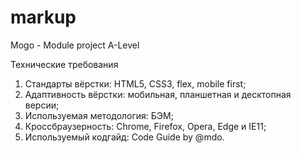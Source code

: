 # markup
Mogo - Module project A-Level

Технические требования

1. Стандарты вёрстки: HTML5, CSS3, flex, mobile first;
2. Адаптивность вёрстки: мобильная, планшетная и десктопная версии;
3. Используемая методология: БЭМ;
4. Кроссбраузерность: Chrome, Firefox, Opera, Edge и IE11;
5. Используемый кодгайд: Code Guide by @mdo.
